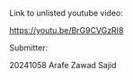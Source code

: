 Link to unlisted youtube video:

https://youtu.be/BrG9CVGzRI8

Submitter:

20241058 Arafe Zawad Sajid

